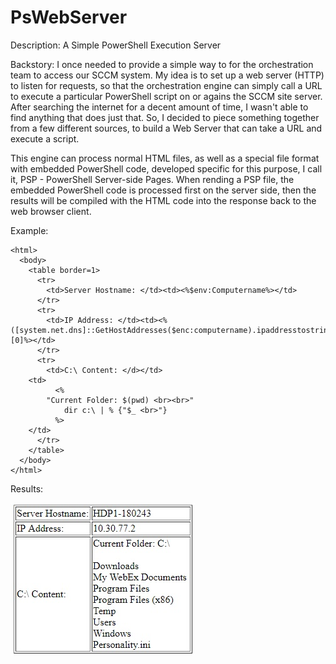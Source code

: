 # PsWebServer
Description: A Simple PowerShell Execution Server

Backstory: I once needed to provide a simple way to for the orchestration team to access our SCCM system.  My idea is to set up a web server (HTTP) to listen for requests, so that the orchestration engine can simply call a URL to execute a particular PowerShell script on or agains the SCCM site server.  After searching the internet for a decent amount of time, I wasn't able to find anything that does just that.  So, I decided to piece something together from a few different sources, to build a Web Server that can take a URL and execute a script.

This engine can process normal HTML files, as well as a special file format with embedded PowerShell code, developed specific for this purpose, I call it, PSP - PowerShell Server-side Pages. When rending a PSP file, the embedded PowerShell code is processed first on the server side, then the results will be compiled with the HTML code into the response back to the web browser client.

Example:
```
<html>
  <body>
    <table border=1>
      <tr>
        <td>Server Hostname: </td><td><%$env:Computername%></td>
      </tr>
      <tr>
      	<td>IP Address: </td><td><%([system.net.dns]::GetHostAddresses($enc:computername).ipaddresstostring)[0]%></td>
      </tr>
      <tr>
        <td>C:\ Content: </d></td>
	<td>
          <% 
	    "Current Folder: $(pwd) <br><br>"
            dir c:\ | % {"$_ <br>"}
          %>
	</td>
      </tr>
    </table>
  </body>
</html>
```
Results:

![Results](https://raw.githubusercontent.com/ssrtist/PsWebServer/master/example2results.jpg?_sm_au_=isVtZNqs6MZMWnG5)
     
